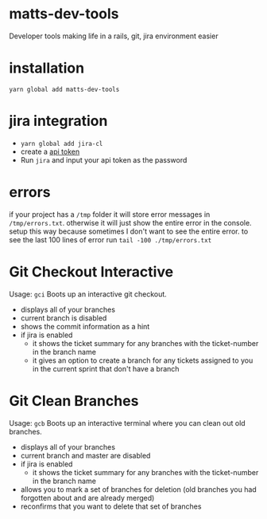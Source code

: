 # matts-dev-tools
Developer tools making life in a rails, git, jira environment easier

# installation
`yarn global add matts-dev-tools`

# jira integration
- `yarn global add jira-cl`
- create a [api token](https://id.atlassian.com/manage-profile/security/api-tokens)
- Run `jira` and input your api token as the password

# errors
if your project has a `/tmp` folder it will store error messages in `/tmp/errors.txt`.
otherwise it will just show the entire error in the console.
setup this way because sometimes I don't want to see the entire error.
to see the last 100 lines of error run `tail -100 ./tmp/errors.txt`

# Git Checkout Interactive
Usage: `gci`
Boots up an interactive git checkout.
- displays all of your branches
- current branch is disabled
- shows the commit information as a hint
- if jira is enabled
  - it shows the ticket summary for any branches with the ticket-number in the branch name
  - it gives an option to create a branch for any tickets assigned to you in the current sprint that don't have a branch
  
# Git Clean Branches
Usage: `gcb`
Boots up an interactive terminal where you can clean out old branches.
- displays all of your branches
- current branch and master are disabled
- if jira is enabled
  - it shows the ticket summary for any branches with the ticket-number in the branch name
- allows you to mark a set of branches for deletion (old branches you had forgotten about and are already merged)
- reconfirms that you want to delete that set of branches
 
